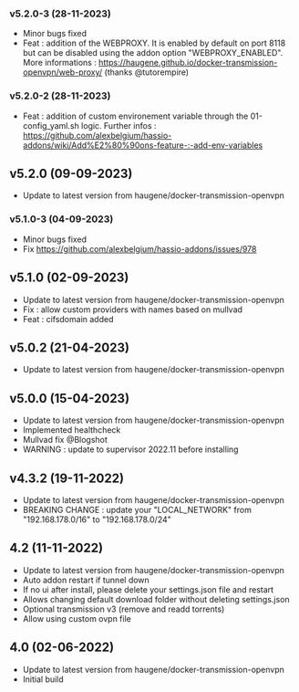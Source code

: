 ### v5.2.0-3 (28-11-2023)
- Minor bugs fixed
- Feat : addition of the WEBPROXY. It is enabled by default on port 8118 but can be disabled using the addon option "WEBPROXY_ENABLED". More informations : https://haugene.github.io/docker-transmission-openvpn/web-proxy/ (thanks @tutorempire)

### v5.2.0-2 (28-11-2023)
- Feat : addition of custom environement variable through the 01-config_yaml.sh logic. Further infos : https://github.com/alexbelgium/hassio-addons/wiki/Add%E2%80%90ons-feature-:-add-env-variables

## v5.2.0 (09-09-2023)
- Update to latest version from haugene/docker-transmission-openvpn

### v5.1.0-3 (04-09-2023)
- Minor bugs fixed
- Fix https://github.com/alexbelgium/hassio-addons/issues/978

## v5.1.0 (02-09-2023)
- Update to latest version from haugene/docker-transmission-openvpn
- Fix : allow custom providers with names based on mullvad
- Feat : cifsdomain added

## v5.0.2 (21-04-2023)

- Update to latest version from haugene/docker-transmission-openvpn

## v5.0.0 (15-04-2023)

- Update to latest version from haugene/docker-transmission-openvpn
- Implemented healthcheck
- Mullvad fix @Blogshot
- WARNING : update to supervisor 2022.11 before installing

## v4.3.2 (19-11-2022)

- Update to latest version from haugene/docker-transmission-openvpn
- BREAKING CHANGE : update your "LOCAL_NETWORK" from "192.168.178.0/16" to "192.168.178.0/24"

## 4.2 (11-11-2022)

- Update to latest version from haugene/docker-transmission-openvpn
- Auto addon restart if tunnel down
- If no ui after install, please delete your settings.json file and restart
- Allows changing default download folder without deleting settings.json
- Optional transmission v3 (remove and readd torrents)
- Allow using custom ovpn file

## 4.0 (02-06-2022)

- Update to latest version from haugene/docker-transmission-openvpn
- Initial build
